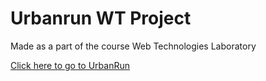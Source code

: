 # Urbanrun WT Project
Made as a part of the course Web Technologies Laboratory 

[Click here to go to UrbanRun](http://urbanrun.16mb.com/)
